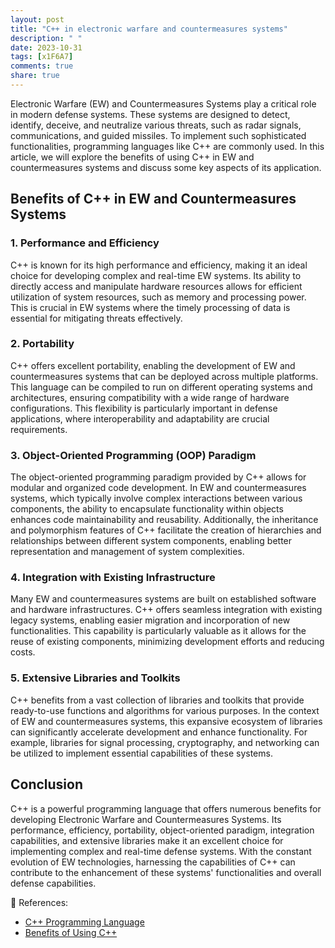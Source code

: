 ```yaml
---
layout: post
title: "C++ in electronic warfare and countermeasures systems"
description: " "
date: 2023-10-31
tags: [x1F6A7]
comments: true
share: true
---
```


Electronic Warfare (EW) and Countermeasures Systems play a critical role in modern defense systems. These systems are designed to detect, identify, deceive, and neutralize various threats, such as radar signals, communications, and guided missiles. To implement such sophisticated functionalities, programming languages like C++ are commonly used. In this article, we will explore the benefits of using C++ in EW and countermeasures systems and discuss some key aspects of its application.

## Benefits of C++ in EW and Countermeasures Systems

### 1. Performance and Efficiency

C++ is known for its high performance and efficiency, making it an ideal choice for developing complex and real-time EW systems. Its ability to directly access and manipulate hardware resources allows for efficient utilization of system resources, such as memory and processing power. This is crucial in EW systems where the timely processing of data is essential for mitigating threats effectively.

### 2. Portability

C++ offers excellent portability, enabling the development of EW and countermeasures systems that can be deployed across multiple platforms. This language can be compiled to run on different operating systems and architectures, ensuring compatibility with a wide range of hardware configurations. This flexibility is particularly important in defense applications, where interoperability and adaptability are crucial requirements.

### 3. Object-Oriented Programming (OOP) Paradigm

The object-oriented programming paradigm provided by C++ allows for modular and organized code development. In EW and countermeasures systems, which typically involve complex interactions between various components, the ability to encapsulate functionality within objects enhances code maintainability and reusability. Additionally, the inheritance and polymorphism features of C++ facilitate the creation of hierarchies and relationships between different system components, enabling better representation and management of system complexities.

### 4. Integration with Existing Infrastructure

Many EW and countermeasures systems are built on established software and hardware infrastructures. C++ offers seamless integration with existing legacy systems, enabling easier migration and incorporation of new functionalities. This capability is particularly valuable as it allows for the reuse of existing components, minimizing development efforts and reducing costs.

### 5. Extensive Libraries and Toolkits

C++ benefits from a vast collection of libraries and toolkits that provide ready-to-use functions and algorithms for various purposes. In the context of EW and countermeasures systems, this expansive ecosystem of libraries can significantly accelerate development and enhance functionality. For example, libraries for signal processing, cryptography, and networking can be utilized to implement essential capabilities of these systems.

## Conclusion

C++ is a powerful programming language that offers numerous benefits for developing Electronic Warfare and Countermeasures Systems. Its performance, efficiency, portability, object-oriented paradigm, integration capabilities, and extensive libraries make it an excellent choice for implementing complex and real-time defense systems. With the constant evolution of EW technologies, harnessing the capabilities of C++ can contribute to the enhancement of these systems' functionalities and overall defense capabilities.

&#x1F6A7; References:
- [C++ Programming Language](https://www.cplusplus.com/)
- [Benefits of Using C++](https://www.studytonight.com/cpp/reasons-to-use-cplusplus)